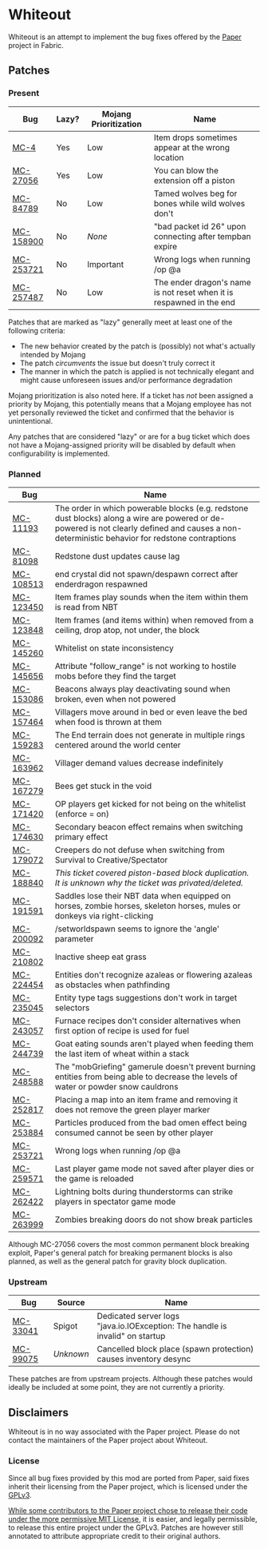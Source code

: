 # Whiteout

Whiteout is an attempt to implement the bug fixes offered by the [Paper](https://github.com/PaperMC/Paper) project in Fabric.

## Patches

### Present

| Bug                                                   | Lazy? | Mojang Prioritization | Name                                                                 |
|-------------------------------------------------------|-------|-----------------------|----------------------------------------------------------------------|
| [MC-4](https://bugs.mojang.com/browse/MC-4)           | Yes   | Low                   | Item drops sometimes appear at the wrong location                    |
| [MC-27056](https://bugs.mojang.com/browse/MC-27056)   | Yes   | Low                   | You can blow the extension off a piston                              |
| [MC-84789](https://bugs.mojang.com/browse/MC-84789)   | No    | Low                   | Tamed wolves beg for bones while wild wolves don't                   |
| [MC-158900](https://bugs.mojang.com/browse/MC-158900) | No    | *None*                | "bad packet id 26" upon connecting after tempban expire              |
| [MC-253721](https://bugs.mojang.com/browse/MC-253721) | No    | Important             | Wrong logs when running /op @a                                       |
| [MC-257487](https://bugs.mojang.com/browse/MC-257487) | No    | Low                   | The ender dragon's name is not reset when it is respawned in the end |

Patches that are marked as "lazy" generally meet at least one of the following criteria:

- The new behavior created by the patch is (possibly) not what's actually intended by Mojang
- The patch *circumvents* the issue but doesn't truly correct it
- The manner in which the patch is applied is not technically elegant and might cause unforeseen issues and/or performance degradation

Mojang prioritization is also noted here. If a ticket has *not* been assigned a priority by Mojang, this potentially means that a Mojang employee has not yet personally reviewed the ticket and confirmed that the behavior is unintentional.

Any patches that are considered "lazy" or are for a bug ticket which does not have a Mojang-assigned priority will be disabled by default when configurability is implemented.

### Planned

| Bug                                                   | Name                                                                                                                                                                                            |
|-------------------------------------------------------|-------------------------------------------------------------------------------------------------------------------------------------------------------------------------------------------------|
| [MC-11193](https://bugs.mojang.com/browse/MC-11193)   | The order in which powerable blocks (e.g. redstone dust blocks) along a wire are powered or de-powered is not clearly defined and causes a non-deterministic behavior for redstone contraptions |
| [MC-81098](https://bugs.mojang.com/browse/MC-81098)   | Redstone dust updates cause lag                                                                                                                                                                 |
| [MC-108513](https://bugs.mojang.com/browse/MC-108513) | end crystal did not spawn/despawn correct after enderdragon respawned                                                                                                                           |
| [MC-123450](https://bugs.mojang.com/browse/MC-123450) | Item frames play sounds when the item within them is read from NBT                                                                                                                              |
| [MC-123848](https://bugs.mojang.com/browse/MC-123848) | Item frames (and items within) when removed from a ceiling, drop atop, not under, the block                                                                                                     |
| [MC-145260](https://bugs.mojang.com/browse/MC-145260) | Whitelist on state inconsistency                                                                                                                                                                |
| [MC-145656](https://bugs.mojang.com/browse/MC-145656) | Attribute "follow_range" is not working to hostile mobs before they find the target                                                                                                             |
| [MC-153086](https://bugs.mojang.com/browse/MC-153086) | Beacons always play deactivating sound when broken, even when not powered                                                                                                                       |
| [MC-157464](https://bugs.mojang.com/browse/MC-157464) | Villagers move around in bed or even leave the bed when food is thrown at them                                                                                                                  |
| [MC-159283](https://bugs.mojang.com/browse/MC-159283) | The End terrain does not generate in multiple rings centered around the world center                                                                                                            |
| [MC-163962](https://bugs.mojang.com/browse/MC-163962) | Villager demand values decrease indefinitely                                                                                                                                                    |
| [MC-167279](https://bugs.mojang.com/browse/MC-167279) | Bees get stuck in the void                                                                                                                                                                      |
| [MC-171420](https://bugs.mojang.com/browse/MC-171420) | OP players get kicked for not being on the whitelist (enforce = on)                                                                                                                             |
| [MC-174630](https://bugs.mojang.com/browse/MC-174630) | Secondary beacon effect remains when switching primary effect                                                                                                                                   |
| [MC-179072](https://bugs.mojang.com/browse/MC-179072) | Creepers do not defuse when switching from Survival to Creative/Spectator                                                                                                                       |
| [MC-188840](https://bugs.mojang.com/browse/MC-188840) | *This ticket covered piston-based block duplication. It is unknown why the ticket was privated/deleted.*                                                                                        |
| [MC-191591](https://bugs.mojang.com/browse/MC-191591) | Saddles lose their NBT data when equipped on horses, zombie horses, skeleton horses, mules or donkeys via right-clicking                                                                        |
| [MC-200092](https://bugs.mojang.com/browse/MC-200092) | /setworldspawn seems to ignore the 'angle' parameter                                                                                                                                            |
| [MC-210802](https://bugs.mojang.com/browse/MC-210802) | Inactive sheep eat grass                                                                                                                                                                        |
| [MC-224454](https://bugs.mojang.com/browse/MC-224454) | Entities don't recognize azaleas or flowering azaleas as obstacles when pathfinding                                                                                                             |
| [MC-235045](https://bugs.mojang.com/browse/MC-235045) | Entity type tags suggestions don't work in target selectors                                                                                                                                     |
| [MC-243057](https://bugs.mojang.com/browse/MC-243057) | Furnace recipes don't consider alternatives when first option of recipe is used for fuel                                                                                                        |
| [MC-244739](https://bugs.mojang.com/browse/MC-244739) | Goat eating sounds aren't played when feeding them the last item of wheat within a stack                                                                                                        |
| [MC-248588](https://bugs.mojang.com/browse/MC-248588) | The "mobGriefing" gamerule doesn't prevent burning entities from being able to decrease the levels of water or powder snow cauldrons                                                            |
| [MC-252817](https://bugs.mojang.com/browse/MC-252817) | Placing a map into an item frame and removing it does not remove the green player marker                                                                                                        |
| [MC-253884](https://bugs.mojang.com/browse/MC-253884) | Particles produced from the bad omen effect being consumed cannot be seen by other player                                                                                                       |
| [MC-253721](https://bugs.mojang.com/browse/MC-253721) | Wrong logs when running /op @a                                                                                                                                                                  |
| [MC-259571](https://bugs.mojang.com/browse/MC-259571) | Last player game mode not saved after player dies or the game is reloaded                                                                                                                       |
| [MC-262422](https://bugs.mojang.com/browse/MC-262422) | Lightning bolts during thunderstorms can strike players in spectator game mode                                                                                                                  |
| [MC-263999](https://bugs.mojang.com/browse/MC-263999) | Zombies breaking doors do not show break particles                                                                                                                                              |

Although MC-27056 covers the most common permanent block breaking exploit, Paper's general patch for breaking permanent blocks is also planned, as well as the general patch for gravity block duplication.

### Upstream

| Bug                                                 | Source    | Name                                                                          |
|-----------------------------------------------------|-----------|-------------------------------------------------------------------------------|
| [MC-33041](https://bugs.mojang.com/browse/MC-33041) | Spigot    | Dedicated server logs "java.io.IOException: The handle is invalid" on startup |
| [MC-99075](https://bugs.mojang.com/browse/MC-99075) | *Unknown* | Cancelled block place (spawn protection) causes inventory desync              |

These patches are from upstream projects. Although these patches would ideally be included at some point, they are not currently a priority.

## Disclaimers

Whiteout is in no way associated with the Paper project. Please do not contact the maintainers of the Paper project about Whiteout.

### License

Since all bug fixes provided by this mod are ported from Paper, said fixes inherit their licensing from the Paper project, which is licensed under the [GPLv3](./LICENSE).

[While some contributors to the Paper project chose to release their code under the more permissive MIT License](https://github.com/PaperMC/Paper/blob/master/LICENSE.md), it is easier, and legally permissible, to release this entire project under the GPLv3. Patches are however still annotated to attribute appropriate credit to their original authors.
